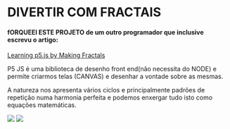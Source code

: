 # DIVERTIR COM FRACTAIS

#### fORQUEEI ESTE PROJETO de um outro programador que inclusive escrevu o artigo:
[Learning p5.js by Making Fractals](https://medium.com/better-programming/learning-p5-js-by-making-fractals-cbdcac5c651e)

P5 JS é uma biblioteca de desenho front end(não necessita do NODE) e permite criarmos telas (CANVAS) e desenhar a vontade sobre as mesmas.

A natureza nos apresenta vários ciclos e principalmente padrões de repetição numa harmonia perfeita e podemos enxergar tudo isto como equações matemáticas.

![](images/fractal-1.jpg)
![](images/fractal-2.jpg)

